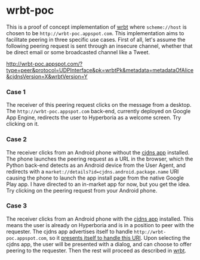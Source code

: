 wrbt-poc
====

This is a proof of concept implementation of [wrbt](https://github.com/benhylau/wrbt) where `scheme://host` is chosen to be `http://wrbt-poc.appspot.com`. This implementation aims to facilitate peering in three specific use cases. First of all, let's assume the following peering request is sent through an insecure channel, whether that be direct email or some broadcasted channel like a Tweet.

http://wrbt-poc.appspot.com/?type=peer&protocol=UDPInterface&pk=wrbtPk&metadata=metadataOfAlice&cjdnsVersion=X&wrbtVersion=Y

### Case 1

The receiver of this peering request clicks on the message from a desktop. The `http://wrbt-poc.appspot.com` back-end, currently deployed on Google App Engine, redirects the user to Hyperboria as a welcome screen. Try clicking on it.

### Case 2

The receiver clicks from an Android phone without the [cjdns app](https://github.com/BerlinMeshnet/cjdns-android) installed. The phone launches the peering request as a URL in the browser, which the Python back-end detects as an Android device from the User Agent, and redirects with a `market://details?id=cjdns.android.package.name` URI causing the phone to launch the app install page from the native Google Play app. I have directed to an in-market app for now, but you get the idea. Try clicking on the peering request from your Android phone.

### Case 3

The receiver clicks from an Android phone with the [cjdns app](https://github.com/BerlinMeshnet/cjdns-android) installed. This means the user is already on Hyperboria and is in a position to peer with the requester. The cjdns app advertises itself to handle `http://wrbt-poc.appspot.com`, so it [presents itself to handle this URI](https://github.com/benhylau/cjdns-android/pull/1). Upon selecting the cjdns app, the user will be presented with a dialog, and can choose to offer peering to the requester. Then the rest will proceed as described in [wrbt](https://github.com/benhylau/wrbt).